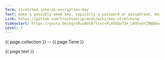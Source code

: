 ```yaml
---
Term: stretched-into-an-encryption-key
Text: make a possibly weak key, typically a password or passphrase, more secure against a brute-force attack by increasing the resources
Link: https://github.com/trustoverip/acdc/wiki/key-stretching
Videostart: https://youtu.be/GqjsRuu0V5A?list=PLXVbQu7JH_LHVhs0rZ9Bb8ocyKlPljkaG&t=11m11s
Level: 7
---
```


{{ page.collection }} -- {{ page.Term }}

   {{ page.text }}

